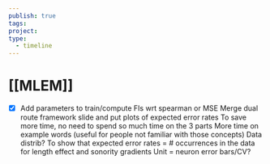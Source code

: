 ```yaml
---
publish: true
tags: 
project: 
type:
  - timeline
---
```

# [[MLEM]]
- [x] Add parameters to train/compute FIs wrt spearman or MSE
Merge dual route framework slide and put plots of expected error rates
To save more time, no need to spend so much time on the 3 parts
More time on example words (useful for people not familiar with those concepts)
Data distrib? To show that expected error rates = # occurrences in the data for length effect and sonority gradients
Unit = neuron
error bars/CV?